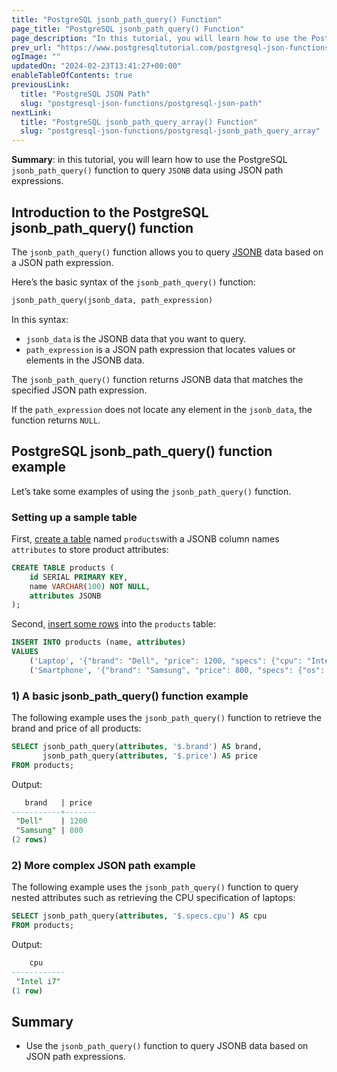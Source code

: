 ```yaml
---
title: "PostgreSQL jsonb_path_query() Function"
page_title: "PostgreSQL jsonb_path_query() Function"
page_description: "In this tutorial, you will learn how to use the PostgreSQL jsonb_path_query() function to query JSONB data using JSON path expressions."
prev_url: "https://www.postgresqltutorial.com/postgresql-json-functions/postgresql-jsonb_path_query/"
ogImage: ""
updatedOn: "2024-02-23T13:41:27+00:00"
enableTableOfContents: true
previousLink: 
  title: "PostgreSQL JSON Path"
  slug: "postgresql-json-functions/postgresql-json-path"
nextLink: 
  title: "PostgreSQL jsonb_path_query_array() Function"
  slug: "postgresql-json-functions/postgresql-jsonb_path_query_array"
---
```





**Summary**: in this tutorial, you will learn how to use the PostgreSQL `jsonb_path_query()` function to query `JSONB` data using JSON path expressions.


## Introduction to the PostgreSQL jsonb\_path\_query() function

The `jsonb_path_query()` function allows you to query [JSONB](../postgresql-tutorial/postgresql-json) data based on a JSON path expression.

Here’s the basic syntax of the `jsonb_path_query()` function:


```sql
jsonb_path_query(jsonb_data, path_expression)
```
In this syntax:

* `jsonb_data` is the JSONB data that you want to query.
* `path_expression` is a JSON path expression that locates values or elements in the JSONB data.

The `jsonb_path_query()` function returns JSONB data that matches the specified JSON path expression.

If the `path_expression` does not locate any element in the `jsonb_data`, the function returns `NULL`.


## PostgreSQL jsonb\_path\_query() function example

Let’s take some examples of using the `jsonb_path_query()` function.


### Setting up a sample table

First, [create a table](../postgresql-tutorial/postgresql-create-table) named `products`with a JSONB column names `attributes` to store product attributes:


```sql
CREATE TABLE products (
    id SERIAL PRIMARY KEY,
    name VARCHAR(100) NOT NULL,
    attributes JSONB
);
```
Second, [insert some rows](../postgresql-tutorial/postgresql-insert-multiple-rows) into the `products` table:


```sql
INSERT INTO products (name, attributes) 
VALUES
    ('Laptop', '{"brand": "Dell", "price": 1200, "specs": {"cpu": "Intel i7", "ram": "16GB"}}'),
    ('Smartphone', '{"brand": "Samsung", "price": 800, "specs": {"os": "Android", "storage": "128GB"}}');
```

### 1\) A basic jsonb\_path\_query() function example

The following example uses the `jsonb_path_query()` function to retrieve the brand and price of all products:


```sql
SELECT jsonb_path_query(attributes, '$.brand') AS brand,
       jsonb_path_query(attributes, '$.price') AS price
FROM products;
```
Output:


```sql
   brand   | price
-----------+-------
 "Dell"    | 1200
 "Samsung" | 800
(2 rows)
```

### 2\) More complex JSON path example

The following example uses the `jsonb_path_query()` function to query nested attributes such as retrieving the CPU specification of laptops:


```sql
SELECT jsonb_path_query(attributes, '$.specs.cpu') AS cpu
FROM products;
```
Output:


```sql
    cpu
------------
 "Intel i7"
(1 row)
```

## Summary

* Use the `jsonb_path_query()` function to query JSONB data based on JSON path expressions.

